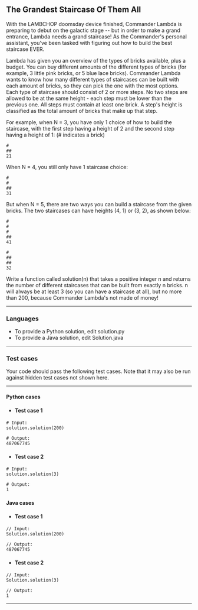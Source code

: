 ## The Grandest Staircase Of Them All

With the LAMBCHOP doomsday device finished, Commander Lambda is preparing to debut on the galactic stage -- 
but in order to make a grand entrance, Lambda needs a grand staircase! As the Commander's personal assistant, 
you've been tasked with figuring out how to build the best staircase EVER. 

Lambda has given you an overview of 
the types of bricks available, plus a budget. You can buy different amounts of the different types of bricks 
(for example, 3 little pink bricks, or 5 blue lace bricks). Commander Lambda wants to know how many different 
types of staircases can be built with each amount of bricks, so they can pick the one with the most options.
Each type of staircase should consist of 2 or more steps.  No two steps are allowed to be at the same height - 
each step must be lower than the previous one. All steps must contain at least one brick. A step's height is 
classified as the total amount of bricks that make up that step.

For example, when N = 3, you have only 1 choice 
of how to build the staircase, with the first step having a height of 2 and the second step having a height of 1: 
(# indicates a brick)
```
#
##
21
```
When N = 4, you still only have 1 staircase choice:
```
#
#
##
31 
```
But when N = 5, there are two 
ways you can build a staircase from the given bricks. The two staircases can have heights (4, 1) or (3, 2), as shown 
below:
```
#
#
#
##
41

#
##
##
32
```

Write a function called solution(n) that takes a positive integer n and returns the number 
of different staircases that can be built from exactly n bricks. n will always be at least 3 (so you can have a 
staircase at all), but no more than 200, because Commander Lambda's not made of money!

----

### Languages

* To provide a Python solution, edit solution.py
* To provide a Java solution, edit Solution.java

----

### Test cases

Your code should pass the following test cases.
Note that it may also be run against hidden test cases not shown here.

----

#### Python cases

* #### Test case 1
```
# Input:
solution.solution(200)
```
```
# Output:
487067745
```

* #### Test case 2
```
# Input:
solution.solution(3)
```
```
# Output:
1
```

#### Java cases

* #### Test case 1
```
// Input:
Solution.solution(200)
```
```
// Output:
487067745
```

* #### Test case 2
```
// Input:
Solution.solution(3)
```
```
// Output:
1
```

---
